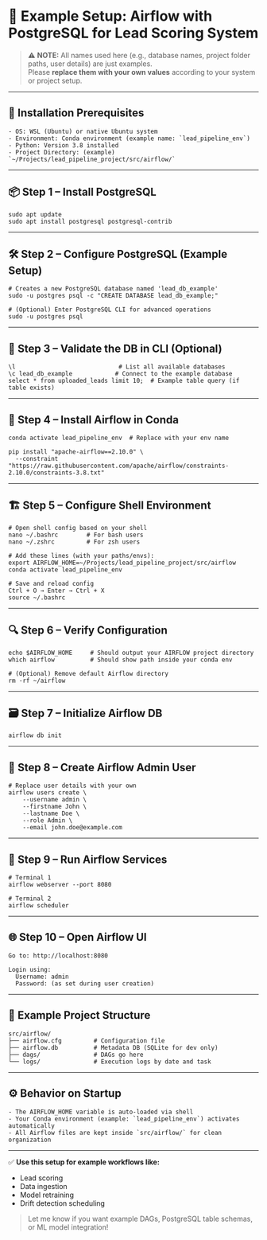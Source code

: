# 🛫 Example Setup: Airflow with PostgreSQL for Lead Scoring System

> ⚠️ **NOTE:** All names used here (e.g., database names, project folder paths, user details) are just examples.  
> Please **replace them with your own values** according to your system or project setup.

---

## 🧰 Installation Prerequisites
```text
- OS: WSL (Ubuntu) or native Ubuntu system
- Environment: Conda environment (example name: `lead_pipeline_env`)
- Python: Version 3.8 installed
- Project Directory: (example) `~/Projects/lead_pipeline_project/src/airflow/`
```

---

## 📦 Step 1 – Install PostgreSQL
```text
sudo apt update
sudo apt install postgresql postgresql-contrib
```

---

## 🛠️ Step 2 – Configure PostgreSQL (Example Setup)
```text
# Creates a new PostgreSQL database named 'lead_db_example'
sudo -u postgres psql -c "CREATE DATABASE lead_db_example;"

# (Optional) Enter PostgreSQL CLI for advanced operations
sudo -u postgres psql
```

---

## 🧪 Step 3 – Validate the DB in CLI (Optional)
```text
\l                             # List all available databases
\c lead_db_example            # Connect to the example database
select * from uploaded_leads limit 10;  # Example table query (if table exists)
```

---

## 🐍 Step 4 – Install Airflow in Conda
```text
conda activate lead_pipeline_env  # Replace with your env name

pip install "apache-airflow==2.10.0" \
  --constraint "https://raw.githubusercontent.com/apache/airflow/constraints-2.10.0/constraints-3.8.txt"
```

---

## 🏗️ Step 5 – Configure Shell Environment
```text
# Open shell config based on your shell
nano ~/.bashrc        # For bash users
nano ~/.zshrc         # For zsh users

# Add these lines (with your paths/envs):
export AIRFLOW_HOME=~/Projects/lead_pipeline_project/src/airflow
conda activate lead_pipeline_env

# Save and reload config
Ctrl + O → Enter → Ctrl + X
source ~/.bashrc
```

---

## 🔍 Step 6 – Verify Configuration
```text
echo $AIRFLOW_HOME     # Should output your AIRFLOW project directory
which airflow          # Should show path inside your conda env

# (Optional) Remove default Airflow directory
rm -rf ~/airflow
```

---

## 🗃️ Step 7 – Initialize Airflow DB
```text
airflow db init
```

---

## 👤 Step 8 – Create Airflow Admin User
```text
# Replace user details with your own
airflow users create \
    --username admin \
    --firstname John \
    --lastname Doe \
    --role Admin \
    --email john.doe@example.com
```

---

## 🚀 Step 9 – Run Airflow Services
```text
# Terminal 1
airflow webserver --port 8080

# Terminal 2
airflow scheduler
```

---

## 🌐 Step 10 – Open Airflow UI
```text
Go to: http://localhost:8080

Login using:
  Username: admin
  Password: (as set during user creation)
```

---

## 📁 Example Project Structure
```text
src/airflow/
├── airflow.cfg         # Configuration file
├── airflow.db          # Metadata DB (SQLite for dev only)
├── dags/               # DAGs go here
└── logs/               # Execution logs by date and task
```

---

## ⚙️ Behavior on Startup
```text
- The AIRFLOW_HOME variable is auto-loaded via shell
- Your Conda environment (example: `lead_pipeline_env`) activates automatically
- All Airflow files are kept inside `src/airflow/` for clean organization
```

---

✅ **Use this setup for example workflows like:**
- Lead scoring
- Data ingestion
- Model retraining
- Drift detection scheduling

> Let me know if you want example DAGs, PostgreSQL table schemas, or ML model integration!
